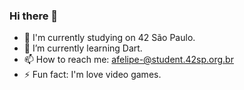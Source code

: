 ### Hi there 👋


- 🔭 I'm currently studying on 42 São Paulo.
- 🌱 I’m currently learning Dart.
- 📫 How to reach me: afelipe-@student.42sp.org.br 
- ⚡ Fun fact: I'm love video games.
